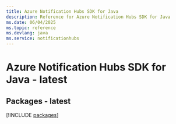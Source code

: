 ```yaml
---
title: Azure Notification Hubs SDK for Java
description: Reference for Azure Notification Hubs SDK for Java
ms.date: 06/04/2025
ms.topic: reference
ms.devlang: java
ms.service: notificationhubs
---
```

# Azure Notification Hubs SDK for Java - latest
## Packages - latest
[!INCLUDE [packages](notification-hubs-index.md)]